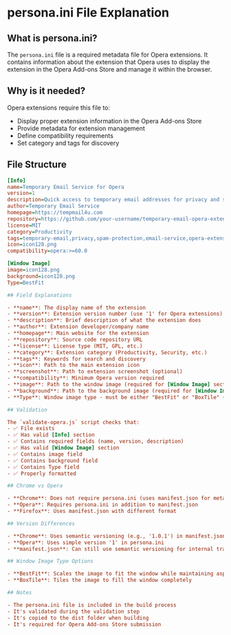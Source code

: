 # persona.ini File Explanation

## What is persona.ini?

The `persona.ini` file is a required metadata file for Opera extensions. It contains information about the extension that Opera uses to display the extension in the Opera Add-ons Store and manage it within the browser.

## Why is it needed?

Opera extensions require this file to:
- Display proper extension information in the Opera Add-ons Store
- Provide metadata for extension management
- Define compatibility requirements
- Set category and tags for discovery

## File Structure

```ini
[Info]
name=Temporary Email Service for Opera
version=1
description=Quick access to temporary email addresses for privacy and spam protection - Opera Edition
author=Temporary Email Service
homepage=https://tempmail4u.com
repository=https://github.com/your-username/temporary-email-opera-extension
license=MIT
category=Productivity
tags=temporary-email,privacy,spam-protection,email-service,opera-extension
icon=icon128.png
compatibility=opera:>=60.0

[Window Image]
image=icon128.png
background=icon128.png
Type=BestFit

## Field Explanations

- **name**: The display name of the extension
- **version**: Extension version number (use '1' for Opera extensions)
- **description**: Brief description of what the extension does
- **author**: Extension developer/company name
- **homepage**: Main website for the extension
- **repository**: Source code repository URL
- **license**: License type (MIT, GPL, etc.)
- **category**: Extension category (Productivity, Security, etc.)
- **tags**: Keywords for search and discovery
- **icon**: Path to the main extension icon
- **screenshot**: Path to extension screenshot (optional)
- **compatibility**: Minimum Opera version required
- **image**: Path to the window image (required for [Window Image] section)
- **background**: Path to the background image (required for [Window Image] section)
- **Type**: Window image type - must be either "BestFit" or "BoxTile" (required for [Window Image] section)

## Validation

The `validate-opera.js` script checks that:
- ✅ File exists
- ✅ Has valid [Info] section
- ✅ Contains required fields (name, version, description)
- ✅ Has valid [Window Image] section
- ✅ Contains image field
- ✅ Contains background field
- ✅ Contains Type field
- ✅ Properly formatted

## Chrome vs Opera

- **Chrome**: Does not require persona.ini (uses manifest.json for metadata)
- **Opera**: Requires persona.ini in addition to manifest.json
- **Firefox**: Uses manifest.json with different format

## Version Differences

- **Chrome**: Uses semantic versioning (e.g., '1.0.1') in manifest.json
- **Opera**: Uses simple version '1' in persona.ini
- **manifest.json**: Can still use semantic versioning for internal tracking

## Window Image Type Options

- **BestFit**: Scales the image to fit the window while maintaining aspect ratio
- **BoxTile**: Tiles the image to fill the window completely

## Notes

- The persona.ini file is included in the build process
- It's validated during the validation step
- It's copied to the dist folder when building
- It's required for Opera Add-ons Store submission 